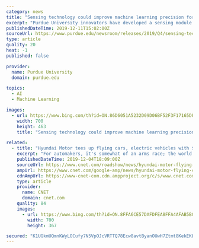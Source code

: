 ```yaml
---
category: news
title: "Sensing technology could improve machine learning precision for manufacturing, electric vehicles, smart homes"
excerpt: "Purdue University innovators have developed a sensing module that works with machine learning for applications ranging from electric cars to manufacturing and home design. The technology is a small and noninvasive sensor that monitors electric currents. A video about the technology is available at https://youtu.be/1iuZNYcedZc. “We have ..."
publishedDateTime: 2019-12-11T15:02:00Z
sourceUrl: https://www.purdue.edu/newsroom/releases/2019/Q4/sensing-technology-could-improve-machine-learning-precision-for-manufacturing,-electric-vehicles,-smart-homes.html
type: article
quality: 20
heat: -1
published: false

provider:
  name: Purdue University
  domain: purdue.edu

topics:
  - AI
  - Machine Learning

images:
  - url: https://www.bing.com/th?id=ON.86D6051A5232D09D06BF52F3F17165DF
    width: 700
    height: 463
    title: "Sensing technology could improve machine learning precision for manufacturing, electric vehicles, smart homes"

related:
  - title: "Hyundai Motor tees up flying cars, electric vehicles with $52 billion investment"
    excerpt: "For automakers, it's somewhat of an arms race; the world has become a battle of bringing advanced technology to market first as self-driving cars, electric vehicles and even flying cars flirt with, or have become, a mainstream reality. To the tune of $52 billion, Hyundai Motor will be ready. The South Korean automaker, which owns Hyundai and ..."
    publishedDateTime: 2019-12-04T18:09:00Z
    sourceUrl: https://www.cnet.com/roadshow/news/hyundai-motor-flying-cars-electric-vehicles-investment/
    ampUrl: https://www.cnet.com/google-amp/news/hyundai-motor-flying-cars-electric-vehicles-investment/
    cdnAmpUrl: https://www-cnet-com.cdn.ampproject.org/c/s/www.cnet.com/google-amp/news/hyundai-motor-flying-cars-electric-vehicles-investment/
    type: article
    provider:
      name: CNET
      domain: cnet.com
    quality: 84
    images:
      - url: https://www.bing.com/th?id=ON.8FFA6CE57DAFDFEA8FFA4AFAB5B021F8
        width: 700
        height: 367

secured: "K1UGkmUQmnKWyLOCufy7N5VpOJcVRTTQ78Ecw8avtByanOUwH7Ztmt8KekEKL2pIC3G/jel69Qx7AlSxOKTo8MM+21aTPr4pbOxz/G/rIbtkQ+O9Dj/2Mp3bNCHa2TvZi2N4kkYsfeSxFX4Bqrb+xLE5YriTaDxV4sPz/juA35RmKXVUQLsHuYObEWrSGknuglSikNu0hFJ6ESLwGNTVbj2AkU9306EAijraq9dhv0duyP+5ofvbVx/qaQzBFybqq3ONZIvoImaqy0bugMLJFw==;Ttsstj+jnmz+uZWK6XlbdA=="
---
```


